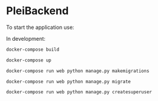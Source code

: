 # PleiBackend

To start the application use:

In development:

```sh
docker-compose build
```

```sh
docker-compose up
```

```sh
docker-compose run web python manage.py makemigrations
```

```sh
docker-compose run web python manage.py migrate
```

```sh
docker-compose run web python manage.py createsuperuser
```

